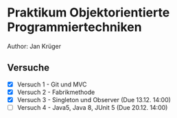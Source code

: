 # Praktikum Objektorientierte Programmiertechniken

Author: Jan Krüger

## Versuche
- [X] Versuch 1 - Git und MVC
- [X] Versuch 2 - Fabrikmethode
- [X] Versuch 3 - Singleton und Observer (Due 13.12. 14:00)
- [ ] Versuch 4 - Java5, Java 8, JUnit 5 (Due 20.12. 14:00)

